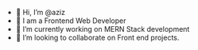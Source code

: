 - 👋 Hi, I’m @aziz
- 👀 I am a Frontend Web Developer 
- 🌱 I’m currently working on MERN Stack development
- 💞️ I’m looking to collaborate on Front end projects.

<!---
aziz-codes/aziz-codes is a ✨ special ✨ repository because its `README.md` (this file) appears on your GitHub profile.
You can click the Preview link to take a look at your changes.

